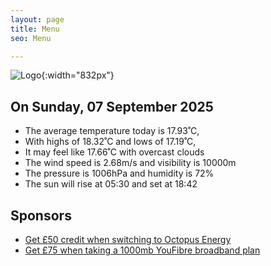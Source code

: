```yaml
---
layout: page
title: Menu
seo: Menu

---
```


![Logo](/images/logo.jpg){:width="832px"}

<!-- weather_marker starts -->
## On Sunday, 07 September 2025

- The average temperature today is 17.93˚C,
- With highs of 18.32˚C and lows of 17.19˚C,
- It may feel like 17.66˚C with overcast clouds
- The wind speed is 2.68m/s and visibility is 10000m
- The pressure is 1006hPa and humidity is 72%
- The sun will rise at 05:30 and set at 18:42

<!-- weather_marker ends -->

## Sponsors

- [Get £50 credit when switching to Octopus Energy](https://bit.ly/3oD1nnS)
- [Get £75 when taking a 1000mb YouFibre broadband plan](https://aklam.io/91zWhU?)

